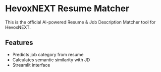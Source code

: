 # HevoxNEXT Resume Matcher

This is the official AI-powered Resume & Job Description Matcher tool for HevoxNEXT.

## Features
- Predicts job category from resume
- Calculates semantic similarity with JD
- Streamlit interface
